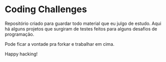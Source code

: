 # Coding Challenges

Repositório criado para guardar todo material que eu julgo de estudo. Aqui há alguns projetos que surgiram de testes feitos para alguns desafios de programação. 

Pode ficar a vontade pra forkar e trabalhar em cima.

Happy hacking!
